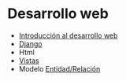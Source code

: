 # Desarrollo web

- [Introducción al desarrollo web](00-introduction.md)
- [Django](01-django.md)
- Html
- [Vistas](03-views.md)
- Modelo [Entidad/Relación](entity-relationship-model.md)

